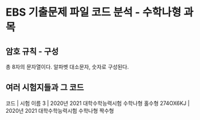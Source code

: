 # EBS 기출문제 파일 코드 분석 - 수학나형 과목
## 암호 규칙 - 구성
총 8자의 문자열이다.
알파벳 대소문자, 숫자로 구성된다.
## 여러 시험지들과 그 코드
코드      	| 시험 이름
3	| 2020년 2021 대학수학능력시험 수학나형 홀수형
274OX6KJ	| 2020년 2021 대학수학능력시험 수학나형 짝수형
